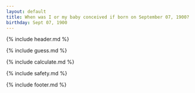 ```yaml
---
layout: default
title: When was I or my baby conceived if born on September 07, 1900?
birthday: Sept 07, 1900
---
```


{% include header.md %}

{% include guess.md %}

{% include calculate.md %}

{% include safety.md %}

{% include footer.md %}



